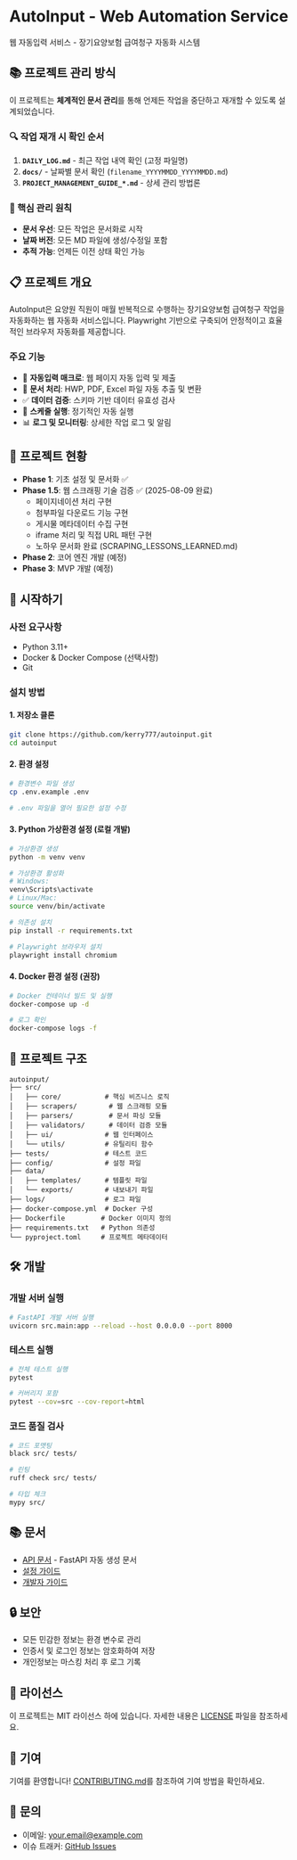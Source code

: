 # AutoInput - Web Automation Service

웹 자동입력 서비스 - 장기요양보험 급여청구 자동화 시스템

## 📚 프로젝트 관리 방식

이 프로젝트는 **체계적인 문서 관리**를 통해 언제든 작업을 중단하고 재개할 수 있도록 설계되었습니다.

### 🔍 작업 재개 시 확인 순서
1. **`DAILY_LOG.md`** - 최근 작업 내역 확인 (고정 파일명)
2. **`docs/`** - 날짜별 문서 확인 (`filename_YYYYMMDD_YYYYMMDD.md`)
3. **`PROJECT_MANAGEMENT_GUIDE_*.md`** - 상세 관리 방법론

### 📝 핵심 관리 원칙
- **문서 우선**: 모든 작업은 문서화로 시작
- **날짜 버전**: 모든 MD 파일에 생성/수정일 포함
- **추적 가능**: 언제든 이전 상태 확인 가능

## 📋 프로젝트 개요

AutoInput은 요양원 직원이 매월 반복적으로 수행하는 장기요양보험 급여청구 작업을 자동화하는 웹 자동화 서비스입니다. Playwright 기반으로 구축되어 안정적이고 효율적인 브라우저 자동화를 제공합니다.

### 주요 기능

- 🤖 **자동입력 매크로**: 웹 페이지 자동 입력 및 제출
- 📄 **문서 처리**: HWP, PDF, Excel 파일 자동 추출 및 변환
- ✅ **데이터 검증**: 스키마 기반 데이터 유효성 검사
- 📅 **스케줄 실행**: 정기적인 자동 실행
- 📊 **로그 및 모니터링**: 상세한 작업 로그 및 알림

## 🚀 프로젝트 현황

- **Phase 1**: 기초 설정 및 문서화 ✅
- **Phase 1.5**: 웹 스크래핑 기술 검증 ✅ (2025-08-09 완료)
  - 페이지네이션 처리 구현
  - 첨부파일 다운로드 기능 구현
  - 게시물 메타데이터 수집 구현
  - iframe 처리 및 직접 URL 패턴 구현
  - 노하우 문서화 완료 (SCRAPING_LESSONS_LEARNED.md)
- **Phase 2**: 코어 엔진 개발 (예정)
- **Phase 3**: MVP 개발 (예정)

## 🚀 시작하기

### 사전 요구사항

- Python 3.11+
- Docker & Docker Compose (선택사항)
- Git

### 설치 방법

#### 1. 저장소 클론

```bash
git clone https://github.com/kerry777/autoinput.git
cd autoinput
```

#### 2. 환경 설정

```bash
# 환경변수 파일 생성
cp .env.example .env

# .env 파일을 열어 필요한 설정 수정
```

#### 3. Python 가상환경 설정 (로컬 개발)

```bash
# 가상환경 생성
python -m venv venv

# 가상환경 활성화
# Windows:
venv\Scripts\activate
# Linux/Mac:
source venv/bin/activate

# 의존성 설치
pip install -r requirements.txt

# Playwright 브라우저 설치
playwright install chromium
```

#### 4. Docker 환경 설정 (권장)

```bash
# Docker 컨테이너 빌드 및 실행
docker-compose up -d

# 로그 확인
docker-compose logs -f
```

## 📁 프로젝트 구조

```
autoinput/
├── src/
│   ├── core/           # 핵심 비즈니스 로직
│   ├── scrapers/        # 웹 스크래핑 모듈
│   ├── parsers/         # 문서 파싱 모듈
│   ├── validators/      # 데이터 검증 모듈
│   ├── ui/             # 웹 인터페이스
│   └── utils/          # 유틸리티 함수
├── tests/              # 테스트 코드
├── config/             # 설정 파일
├── data/
│   ├── templates/      # 템플릿 파일
│   └── exports/        # 내보내기 파일
├── logs/               # 로그 파일
├── docker-compose.yml  # Docker 구성
├── Dockerfile         # Docker 이미지 정의
├── requirements.txt   # Python 의존성
└── pyproject.toml     # 프로젝트 메타데이터
```

## 🛠️ 개발

### 개발 서버 실행

```bash
# FastAPI 개발 서버 실행
uvicorn src.main:app --reload --host 0.0.0.0 --port 8000
```

### 테스트 실행

```bash
# 전체 테스트 실행
pytest

# 커버리지 포함
pytest --cov=src --cov-report=html
```

### 코드 품질 검사

```bash
# 코드 포맷팅
black src/ tests/

# 린팅
ruff check src/ tests/

# 타입 체크
mypy src/
```

## 📚 문서

- [API 문서](http://localhost:8000/docs) - FastAPI 자동 생성 문서
- [설정 가이드](docs/configuration.md)
- [개발자 가이드](docs/development.md)

## 🔒 보안

- 모든 민감한 정보는 환경 변수로 관리
- 인증서 및 로그인 정보는 암호화하여 저장
- 개인정보는 마스킹 처리 후 로그 기록

## 📝 라이선스

이 프로젝트는 MIT 라이선스 하에 있습니다. 자세한 내용은 [LICENSE](LICENSE) 파일을 참조하세요.

## 🤝 기여

기여를 환영합니다! [CONTRIBUTING.md](CONTRIBUTING.md)를 참조하여 기여 방법을 확인하세요.

## 📧 문의

- 이메일: your.email@example.com
- 이슈 트래커: [GitHub Issues](https://github.com/yourusername/autoinput/issues)
